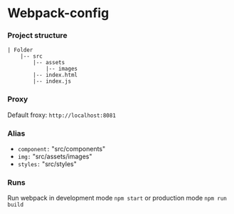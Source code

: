 # Webpack-config

### Project structure

    | Folder
        |-- src
            |-- assets
                |-- images
            |-- index.html
            |-- index.js


### Proxy

Default froxy: `http://localhost:8081`

### Alias

- `component:` "src/components"
- `img:` "src/assets/images"
- `styles:` "src/styles"

### Runs

Run webpack in development mode `npm start`
or production mode `npm run build`
